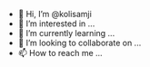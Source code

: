 - 👋 Hi, I’m @kolisamji
- 👀 I’m interested in ...
- 🌱 I’m currently learning ...
- 💞️ I’m looking to collaborate on ...
- 📫 How to reach me ...

<!---
kolisamji/kolisamji is a ✨ special ✨ repository because its `README.md` (this file) appears on your GitHub profile.
You can click the Preview link to take a look at your changes.
--->
